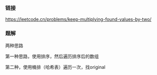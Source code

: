 ### 链接
https://leetcode.cn/problems/keep-multiplying-found-values-by-two/

### 题解
两种思路

第一种思路，使用排序，然后遍历排序后的数组

第二种，使用桶排（哈希表）遍历一次，找original
